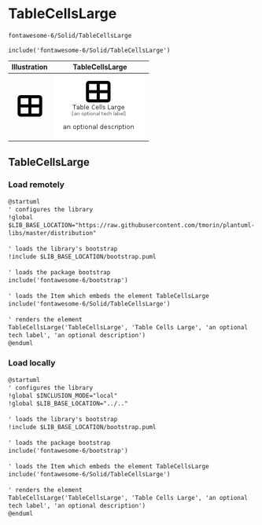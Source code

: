# TableCellsLarge


```text
fontawesome-6/Solid/TableCellsLarge
```

```text
include('fontawesome-6/Solid/TableCellsLarge')
```



| Illustration | TableCellsLarge |
| :---: | :---: |
| ![illustration for Illustration](../../fontawesome-6/Solid/TableCellsLarge.png) | ![illustration for TableCellsLarge](../../fontawesome-6/Solid/TableCellsLarge.Local.png) |




## TableCellsLarge

### Load remotely
```plantuml
@startuml
' configures the library
!global $LIB_BASE_LOCATION="https://raw.githubusercontent.com/tmorin/plantuml-libs/master/distribution"

' loads the library's bootstrap
!include $LIB_BASE_LOCATION/bootstrap.puml

' loads the package bootstrap
include('fontawesome-6/bootstrap')

' loads the Item which embeds the element TableCellsLarge
include('fontawesome-6/Solid/TableCellsLarge')

' renders the element
TableCellsLarge('TableCellsLarge', 'Table Cells Large', 'an optional tech label', 'an optional description')
@enduml
```

### Load locally
```plantuml
@startuml
' configures the library
!global $INCLUSION_MODE="local"
!global $LIB_BASE_LOCATION="../.."

' loads the library's bootstrap
!include $LIB_BASE_LOCATION/bootstrap.puml

' loads the package bootstrap
include('fontawesome-6/bootstrap')

' loads the Item which embeds the element TableCellsLarge
include('fontawesome-6/Solid/TableCellsLarge')

' renders the element
TableCellsLarge('TableCellsLarge', 'Table Cells Large', 'an optional tech label', 'an optional description')
@enduml
```

